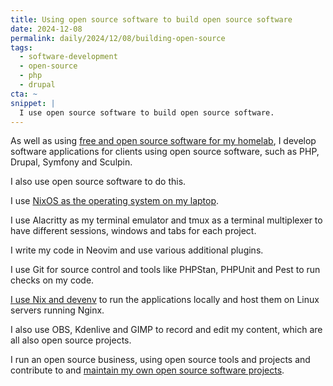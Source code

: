```yaml
---
title: Using open source software to build open source software
date: 2024-12-08
permalink: daily/2024/12/08/building-open-source
tags:
  - software-development
  - open-source
  - php
  - drupal
cta: ~
snippet: |
  I use open source software to build open source software.
---
```


As well as using [free and open source software for my homelab][0], I develop software applications for clients using open source software, such as PHP, Drupal, Symfony and Sculpin.

I also use open source software to do this.

I use [NixOS as the operating system on my laptop][1].

I use Alacritty as my terminal emulator and tmux as a terminal multiplexer to have different sessions, windows and tabs for each project.

I write my code in Neovim and use various additional plugins.

I use Git for source control and tools like PHPStan, PHPUnit and Pest to run checks on my code.

[I use Nix and devenv][2] to run the applications locally and host them on Linux servers running Nginx.

I also use OBS, Kdenlive and GIMP to record and edit my content, which are all also open source projects.

I run an open source business, using open source tools and projects and contribute to and [maintain my own open source software projects][3].

[0]: {{site.url}}/daily/2024/12/07/open-source
[1]: {{site.url}}/daily/2024/09/08/my-laptop-died
[2]: {{site.url}}/daily/2024/11/30/using-nix-for-local-application-development
[3]: {{site.url}}/daily/2024/03/09/override-node-options-40624-drupal-websites
